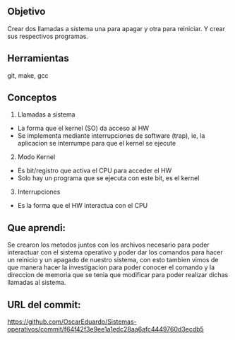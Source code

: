 ## Objetivo 
Crear dos llamadas a sistema una para apagar y otra para reiniciar. Y crear sus respectivos programas.

## Herramientas
git,
make,
gcc

## Conceptos 
1) Llamadas a sistema 
+ La forma que el kernel (SO) da acceso al HW
+ Se implementa mediante interrupciones de software (trap), ie,
la aplicacion se interrumpe para que el kernel se ejecute

2) Modo Kernel
+ Es bit/registro que activa el CPU para acceder el HW
+ Solo hay un programa que se ejecuta con este bit, es el kernel

3) Interrupciones
+ Es la forma que el HW interactua con el CPU

## Que aprendi:
Se crearon los metodos juntos con los archivos necesario para poder interactuar con el sistema operativo 
y poder dar los comandos para hacer un reinicio y un apagado de nuestro sistema, con esto tambien vimos de que 
manera hacer la investigacion para poder conocer el comando y la direccion de memoria que se tenia que modificar 
para poder realizar dichas llamadas al sistema.


## URL del commit:

https://github.com/OscarEduardo/Sistemas-operativos/commit/f64f42f3e9ee1a1edc28aa6afc4449760d3ecdb5
